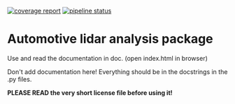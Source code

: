 
[![coverage report](https://gitlab.v2c2.at/sensor-fdir/lidar/badges/master/coverage.svg)](https://gitlab.v2c2.at/sensor-fdir/lidar/-/commits/master) 
[![pipeline status](https://gitlab.v2c2.at/sensor-fdir/lidar/badges/master/pipeline.svg)](https://gitlab.v2c2.at/sensor-fdir/lidar/-/commits/master)

# Automotive lidar analysis package

Use and read the documentation in doc. (open index.html in browser)

Don't add documentation here! Everything should be in the docstrings in the .py files.

**PLEASE READ the very short license file before using it!**